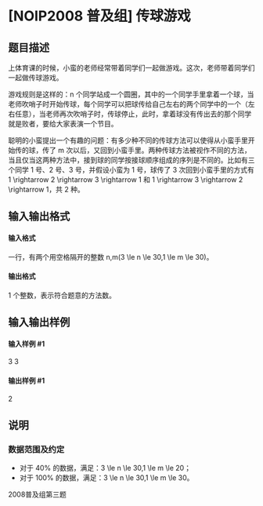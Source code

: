
# [NOIP2008 普及组] 传球游戏
## 题目描述
上体育课的时候，小蛮的老师经常带着同学们一起做游戏。这次，老师带着同学们一起做传球游戏。

游戏规则是这样的：n 个同学站成一个圆圈，其中的一个同学手里拿着一个球，当老师吹哨子时开始传球，每个同学可以把球传给自己左右的两个同学中的一个（左右任意），当老师再次吹哨子时，传球停止，此时，拿着球没有传出去的那个同学就是败者，要给大家表演一个节目。

聪明的小蛮提出一个有趣的问题：有多少种不同的传球方法可以使得从小蛮手里开始传的球，传了 m 次以后，又回到小蛮手里。两种传球方法被视作不同的方法，当且仅当这两种方法中，接到球的同学按接球顺序组成的序列是不同的。比如有三个同学 1 号、2 号、3 号，并假设小蛮为 1 号，球传了 3 次回到小蛮手里的方式有 1 \rightarrow 2 \rightarrow 3 \rightarrow 1 和 1 \rightarrow 3 \rightarrow 2 \rightarrow 1，共 2 种。

## 输入输出格式
#### 输入格式

一行，有两个用空格隔开的整数 n,m(3 \le n \le 30,1 \le m \le 30)。

#### 输出格式

1 个整数，表示符合题意的方法数。

## 输入输出样例
#### 输入样例 #1
3 3
#### 输出样例 #1
2
## 说明
### 数据范围及约定

- 对于 40\% 的数据，满足：3 \le n \le 30,1 \le m \le 20；
- 对于 100\% 的数据，满足：3 \le n \le 30,1 \le m \le 30。

2008普及组第三题

